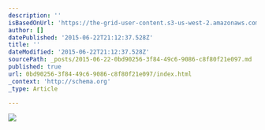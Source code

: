 ```yaml
---
description: ''
isBasedOnUrl: 'https://the-grid-user-content.s3-us-west-2.amazonaws.com/4e5fc43d-8ba7-42c3-9c82-277dad06b03b.JPG'
author: []
datePublished: '2015-06-22T21:12:37.528Z'
title: ''
dateModified: '2015-06-22T21:12:37.528Z'
sourcePath: _posts/2015-06-22-0bd90256-3f84-49c6-9086-c8f80f21e097.md
published: true
url: 0bd90256-3f84-49c6-9086-c8f80f21e097/index.html
_context: 'http://schema.org'
_type: Article

---
```

![](https://the-grid-user-content.s3-us-west-2.amazonaws.com/4e5fc43d-8ba7-42c3-9c82-277dad06b03b.JPG)